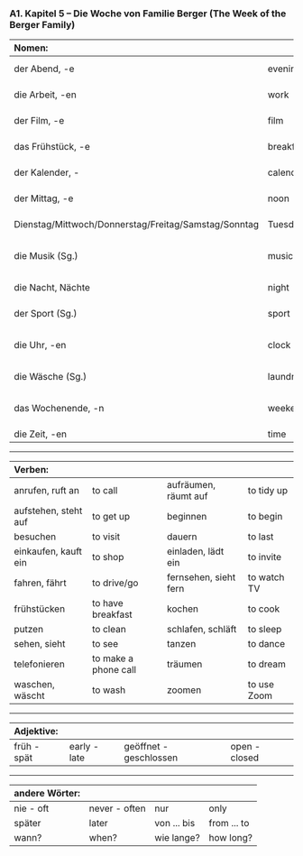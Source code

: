 ### A1. Kapitel 5 – Die Woche von Familie Berger (The Week of the Berger Family)

| Nomen: ||||
|:---|:---|:---|:---|
| der Abend, -e | evening | der Alltag (Sg.) | everyday life |
| die Arbeit, -en | work | die E-Mail, -s | email |
| der Film, -e | film | die Freizeit (Sg.) | free time |
| das Frühstück, -e | breakfast | der Fußball, -bälle | football/soccer |
| der Kalender, - | calendar | das Kino, -s | cinema |
| der Mittag, -e | noon | der Montag, -e | Monday |
| Dienstag/Mittwoch/Donnerstag/Freitag/Samstag/Sonntag | Tuesday/Wednesday/Thursday/Friday/Saturday/Sunday | der Morgen, - | morning |
| die Musik (Sg.) | music | der Nachmittag, -e | afternoon |
| die Nacht, Nächte | night | das Picknick, -s | picnic |
| der Sport (Sg.) | sport | die Stunde, -n | hour |
| die Uhr, -en | clock | der Vormittag, -e | morning (before noon) |
| die Wäsche (Sg.) | laundry | die Woche, -n | week |
| das Wochenende, -n | weekend | die Wohnung, -en | apartment |
| die Zeit, -en | time | | |

---

| Verben: ||||
|:---|:---|:---|:---|
| anrufen, ruft an | to call | aufräumen, räumt auf | to tidy up |
| aufstehen, steht auf | to get up | beginnen | to begin |
| besuchen | to visit | dauern | to last |
| einkaufen, kauft ein | to shop | einladen, lädt ein | to invite |
| fahren, fährt | to drive/go | fernsehen, sieht fern | to watch TV |
| frühstücken | to have breakfast | kochen | to cook |
| putzen | to clean | schlafen, schläft | to sleep |
| sehen, sieht | to see | tanzen | to dance |
| telefonieren | to make a phone call | träumen | to dream |
| waschen, wäscht | to wash | zoomen | to use Zoom |

---

| Adjektive: ||||
|:---|:---|:---|:---|
| früh - spät | early - late | geöffnet - geschlossen | open - closed |

---

| andere Wörter: ||||
|:---|:---|:---|:---|
| nie - oft | never - often | nur | only |
| später | later | von ... bis | from ... to |
| wann? | when? | wie lange? | how long? |
